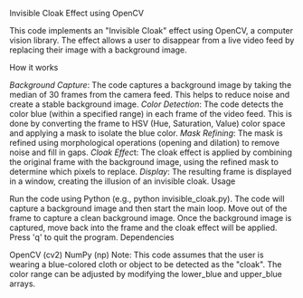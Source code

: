 Invisible Cloak Effect using OpenCV

This code implements an "Invisible Cloak" effect using OpenCV, a computer vision library. The effect allows a user to disappear from a live video feed by replacing their image with a background image.

How it works

*Background Capture*: The code captures a background image by taking the median of 30 frames from the camera feed. This helps to reduce noise and create a stable background image.
*Color Detection*: The code detects the color blue (within a specified range) in each frame of the video feed. This is done by converting the frame to HSV (Hue, Saturation, Value) color space and applying a mask to isolate the blue color.
*Mask Refining*: The mask is refined using morphological operations (opening and dilation) to remove noise and fill in gaps.
*Cloak Effec*t: The cloak effect is applied by combining the original frame with the background image, using the refined mask to determine which pixels to replace.
*Display*: The resulting frame is displayed in a window, creating the illusion of an invisible cloak.
Usage

Run the code using Python (e.g., python invisible_cloak.py).
The code will capture a background image and then start the main loop.
Move out of the frame to capture a clean background image.
Once the background image is captured, move back into the frame and the cloak effect will be applied.
Press 'q' to quit the program.
Dependencies

OpenCV (cv2)
NumPy (np)
Note: This code assumes that the user is wearing a blue-colored cloth or object to be detected as the "cloak". The color range can be adjusted by modifying the lower_blue and upper_blue arrays.
